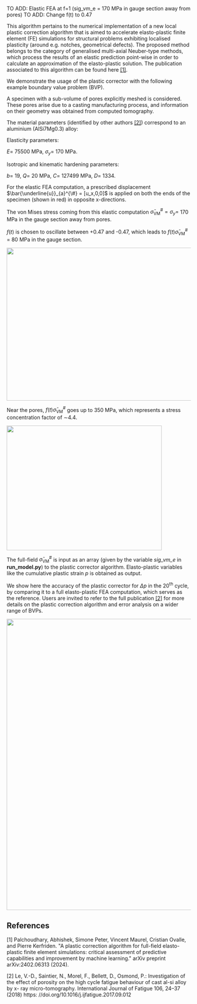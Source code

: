 TO ADD: Elastic FEA at f=1 (sig_vm_e = 170 MPa in gauge section away from pores)
TO ADD: Change f(t) to 0.47

This algorithm pertains to the numerical implementation of a new local plastic correction algorithm that is aimed to
accelerate elasto-plastic finite element (FE) simulations for structural problems
exhibiting localised plasticity (around e.g. notches, geometrical defects). 
The proposed method belongs to the category of generalised multi-axial Neuber-type
methods, which process the results of an elastic prediction point-wise in order to
calculate an approximation of the elasto-plastic solution. The publication associated to this algorithm can be found here [[1]](#1).

We demonstrate the usage of the plastic corrector with the following example boundary value problem (BVP).

A specimen with a sub-volume of pores explicitly meshed is considered. These pores arise due to a casting manufacturing process, and information on their geometry was obtained from computed tomography.

The material parameters (identified by other authors [[2]](#2)) correspond to an aluminium (AlSi7Mg0.3) alloy:

Elasticity parameters:

$`E =`$ 75500 MPa, 
$`\sigma_y =`$ 170 MPa. 

Isotropic and kinematic hardening parameters:

$`b =`$ 19, 
$`Q =`$ 20 MPa, 
$`C =`$ 127499 MPa, 
$`D =`$ 1334. 

For the elastic FEA computation, a prescribed displacement $`\bar{\underline{u}}_{a}^{\#} = [u_x,0,0]`$ is applied on both the ends of the specimen (shown in red) in opposite x-directions.

The von Mises stress coming from this elastic computation $`\bar{\sigma}_{\textrm{VM}}^{\#} = \sigma_y =`$ 170 MPa in the gauge section away from pores.

$`f(t)`$ is chosen to oscillate between +0.47 and -0.47, which leads to $`f(t)\bar{\sigma}_{\textrm{VM}}^{\#}`$ = 80 MPa in the gauge section.

<img src="https://github.com/user-attachments/assets/6817691d-6c80-4f03-90f0-4675df38fa8b" width="792px" height="417px">

Near the pores, $`f(t)\bar{\sigma}_{\textrm{VM}}^{\#}`$ goes up to 350 MPa, which represents a stress concentration factor of $`\sim`$4.4.

<img src="https://github.com/user-attachments/assets/ddecd1aa-3d68-4926-a722-5ff0db5dc2cc" width="423.5px" height="339.5px">

The full-field $`\bar{\sigma}_{\textrm{VM}}^{\#}`$ is input as an array (given by the variable _sig_vm_e_ in **run_model.py**) to the plastic corrector algorithm. Elasto-plastic variables like the cumulative plastic strain $`p`$ is obtained as output.

We show here the accuracy of the plastic corrector for $\Delta p$ in the 20<sup>th</sup> cycle, by comparing it to a full elasto-plastic FEA computation, which serves as the reference. Users are invited to refer to the full publication [[2]](#2) for more details on the plastic correction algorithm and error analysis on a wider range of BVPs.

<img src="https://github.com/user-attachments/assets/1fba19a5-4a06-4d8a-9d92-8fa05f8a5d88" width="752.6px" height="794.6px">

## References
<a id="1">[1]</a> 
Palchoudhary, Abhishek, Simone Peter, Vincent Maurel, Cristian Ovalle, and Pierre Kerfriden. 
"A plastic correction algorithm for full-field elasto-plastic finite element simulations: 
critical assessment of predictive capabilities and improvement by machine learning." 
arXiv preprint arXiv:2402.06313 (2024).

<a id="2">[2]</a>
Le, V.-D., Saintier, N., Morel, F., Bellett, D., Osmond, P.: Investigation of the
effect of porosity on the high cycle fatigue behaviour of cast al-si alloy by x-
ray micro-tomography. International Journal of Fatigue 106, 24–37 (2018) https:
//doi.org/10.1016/j.ijfatigue.2017.09.012
